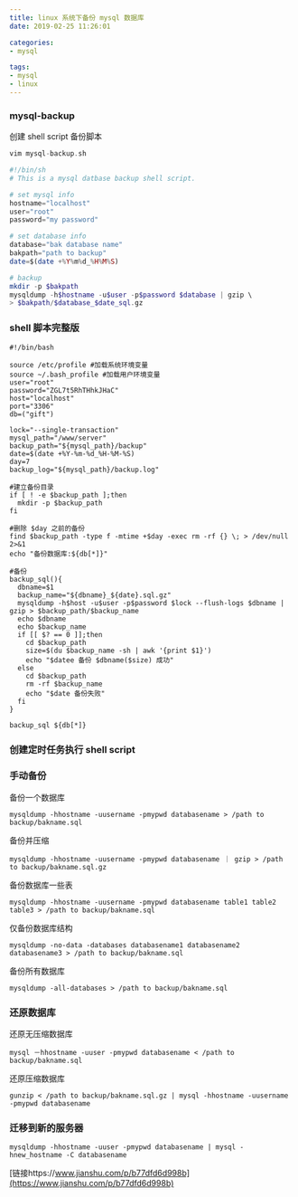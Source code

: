```yaml
---
title: linux 系统下备份 mysql 数据库
date: 2019-02-25 11:26:01

categories: 
- mysql

tags: 
- mysql
- linux
---
```

### mysql-backup
创建 shell script 备份脚本
```php
vim mysql-backup.sh
```
```php
#!/bin/sh
# This is a mysql datbase backup shell script.

# set mysql info
hostname="localhost"
user="root"
password="my password"

# set database info
database="bak database name"
bakpath="path to backup"
date=$(date +%Y%m%d_%H%M%S)

# backup
mkdir -p $bakpath
mysqldump -h$hostname -u$user -p$password $database | gzip \ 
> $bakpath/$database_$date_sql.gz
```

### shell 脚本完整版
```
#!/bin/bash

source /etc/profile #加载系统环境变量
source ~/.bash_profile #加载用户环境变量
user="root"
password="ZGL7t5RhTHhkJHaC"
host="localhost"
port="3306"
db=("gift")

lock="--single-transaction"
mysql_path="/www/server"
backup_path="${mysql_path}/backup"
date=$(date +%Y-%m-%d_%H-%M-%S)
day=7
backup_log="${mysql_path}/backup.log"

#建立备份目录
if [ ! -e $backup_path ];then
  mkdir -p $backup_path
fi

#删除 $day 之前的备份
find $backup_path -type f -mtime +$day -exec rm -rf {} \; > /dev/null 2>&1
echo "备份数据库:${db[*]}"

#备份
backup_sql(){
  dbname=$1
  backup_name="${dbname}_${date}.sql.gz"
  mysqldump -h$host -u$user -p$password $lock --flush-logs $dbname | gzip > $backup_path/$backup_name
  echo $dbname
  echo $backup_name
  if [[ $? == 0 ]];then
    cd $backup_path
    size=$(du $backup_name -sh | awk '{print $1}')
    echo "$datee 备份 $dbname($size) 成功"
  else
    cd $backup_path
    rm -rf $backup_name
    echo "$date 备份失败"
  fi
}

backup_sql ${db[*]}

```

### 创建定时任务执行 shell script

### 手动备份
备份一个数据库
```shell
mysqldump -hhostname -uusername -pmypwd databasename > /path to backup/bakname.sql
```
备份并压缩
```shell
mysqldump -hhostname -uusername -pmypwd databasename ｜ gzip > /path to backup/bakname.sql.gz
```
备份数据库一些表
```shell
mysqldump -hhostname -uusername -pmypwd databasename table1 table2 table3 > /path to backup/bakname.sql
```
仅备份数据库结构
```shell
mysqldump -no-data -databases databasename1 databasename2 databasename3 > /path to backup/bakname.sql
```
备份所有数据库
```shell
mysqldump -all-databases > /path to backup/bakname.sql
```

### 还原数据库
还原无压缩数据库
```shell
mysql －hhostname -uuser -pmypwd databasename < /path to backup/bakname.sql
```
还原压缩数据库
```shell
gunzip < /path to backup/bakname.sql.gz | mysql -hhostname -uusername -pmypwd databasename
```

### 迁移到新的服务器
```shell
mysqldump -hhostname -uuser -pmypwd databasename | mysql -hnew_hostname -C databasename
```
[链接https://www.jianshu.com/p/b77dfd6d998b](https://www.jianshu.com/p/b77dfd6d998b)


